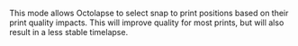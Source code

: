 This mode allows Octolapse to select snap to print positions based on their print quality impacts.  This will improve quality for most prints, but will also result in a less stable timelapse. 
